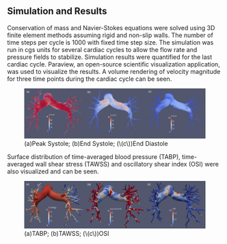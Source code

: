 ## Simulation and Results

Conservation of mass and Navier-Stokes equations were solved using 3D finite element methods assuming rigid and non-slip walls. The number of time steps per cycle is 1000 with fixed time step size. The simulation was run in cgs units for several cardiac cycles to allow the flow rate and pressure fields to stabilize. Simulation results were quantified for the last cardiac cycle. Paraview, an open-source scientific visualization application, was used to visualize the results. A volume rendering of velocity magnitude for three time points during the cardiac cycle can be seen.

<figure>
  <img class="svImg svImgXl" src="/clinical/pulmonary/imgs/vel.jpg"> 
  <figcaption class="svCaption" >(a)Peak Systole; (b)End Systole; (\(c\))End Diastole</figcaption>
</figure>

Surface distribution of time-averaged blood pressure (TABP), time-averaged wall shear stress (TAWSS) and oscillatory shear index (OSI) were also visualized and can be seen.

<figure>
  <img class="svImg svImgXl" src="/clinical/pulmonary/imgs/timeaverage.jpg"> 
  <figcaption class="svCaption" >(a)TABP; (b)TAWSS; (\(c\))OSI</figcaption>
</figure>
<br>
<br>
